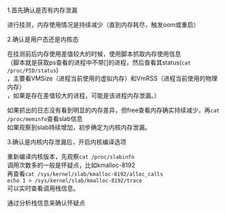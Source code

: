 1.首先确认是否有内存泄漏  

进行挂测，内存使用情况是持续减少（直到内存耗尽，触发oom或重启）

2.确认是用户态还是内核态  

在挂测前后内存使用差值较大的时候，使用脚本抓取内存使用信息  
（脚本就是获取ps查看的进程中不带[]的进程，然后查看其status(`cat /proc/PID/status`)  
，主要看VMSize（进程当前使用的虚拟内存）和VmRSS（进程当前使用的物理内存）  
，如果是存在差值较大的进程，可能是该进程内存泄漏。）

如果抓出的日志没有看到明显的内存差异，但free查看内存确实持续减少，再`cat /proc/meminfo`查看slab信息  
如果观察到slab持续增加，初步确定为内核内存泄漏。

3.确认是内核内存泄漏后，开启内核编译选项  

重新编译内核版本，先观察`cat /proc/slabinfo`  
调用次数多的一般是怀疑点，比如kmalloc-8192  
再查看`cat /sys/kernel/slab/kmalloc-8192/alloc_calls`  
`echo 1 > /sys/kernel/slab/kmalloc-8192/trace`  
可以实时查看调用栈信息。

通过分析栈信息来确认怀疑点
